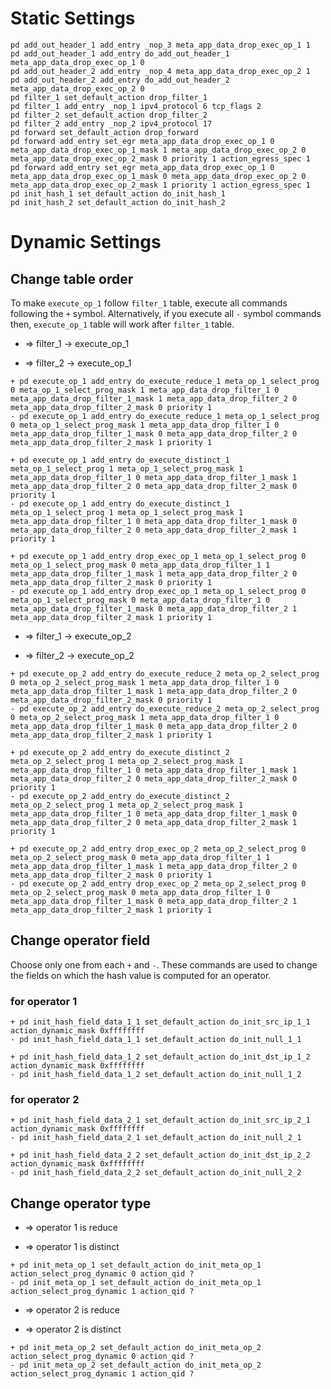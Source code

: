 # Static Settings
```
pd add_out_header_1 add_entry _nop_3 meta_app_data_drop_exec_op_1 1
pd add_out_header_1 add_entry do_add_out_header_1 meta_app_data_drop_exec_op_1 0
pd add_out_header_2 add_entry _nop_4 meta_app_data_drop_exec_op_2 1
pd add_out_header_2 add_entry do_add_out_header_2 meta_app_data_drop_exec_op_2 0
pd filter_1 set_default_action drop_filter_1
pd filter_1 add_entry _nop_1 ipv4_protocol 6 tcp_flags 2
pd filter_2 set_default_action drop_filter_2
pd filter_2 add_entry _nop_2 ipv4_protocol 17
pd forward set_default_action drop_forward
pd forward add_entry set_egr meta_app_data_drop_exec_op_1 0 meta_app_data_drop_exec_op_1_mask 1 meta_app_data_drop_exec_op_2 0 meta_app_data_drop_exec_op_2_mask 0 priority 1 action_egress_spec 1
pd forward add_entry set_egr meta_app_data_drop_exec_op_1 0 meta_app_data_drop_exec_op_1_mask 0 meta_app_data_drop_exec_op_2 0 meta_app_data_drop_exec_op_2_mask 1 priority 1 action_egress_spec 1
pd init_hash_1 set_default_action do_init_hash_1
pd init_hash_2 set_default_action do_init_hash_2
```


# Dynamic Settings

## Change table order
To make `execute_op_1` follow `filter_1` table, execute all commands following the `+` symbol. Alternatively, if you execute all `-` symbol commands then, `execute_op_1` table will work after `filter_1` table.
+ => filter_1 $\rightarrow$ execute_op_1
- => filter_2 $\rightarrow$ execute_op_1

```
+ pd execute_op_1 add_entry do_execute_reduce_1 meta_op_1_select_prog 0 meta_op_1_select_prog_mask 1 meta_app_data_drop_filter_1 0 meta_app_data_drop_filter_1_mask 1 meta_app_data_drop_filter_2 0 meta_app_data_drop_filter_2_mask 0 priority 1
- pd execute_op_1 add_entry do_execute_reduce_1 meta_op_1_select_prog 0 meta_op_1_select_prog_mask 1 meta_app_data_drop_filter_1 0 meta_app_data_drop_filter_1_mask 0 meta_app_data_drop_filter_2 0 meta_app_data_drop_filter_2_mask 1 priority 1
```

```
+ pd execute_op_1 add_entry do_execute_distinct_1 meta_op_1_select_prog 1 meta_op_1_select_prog_mask 1 meta_app_data_drop_filter_1 0 meta_app_data_drop_filter_1_mask 1 meta_app_data_drop_filter_2 0 meta_app_data_drop_filter_2_mask 0 priority 1
- pd execute_op_1 add_entry do_execute_distinct_1 meta_op_1_select_prog 1 meta_op_1_select_prog_mask 1 meta_app_data_drop_filter_1 0 meta_app_data_drop_filter_1_mask 0 meta_app_data_drop_filter_2 0 meta_app_data_drop_filter_2_mask 1 priority 1
```

```
+ pd execute_op_1 add_entry drop_exec_op_1 meta_op_1_select_prog 0 meta_op_1_select_prog_mask 0 meta_app_data_drop_filter_1 1 meta_app_data_drop_filter_1_mask 1 meta_app_data_drop_filter_2 0 meta_app_data_drop_filter_2_mask 0 priority 1
- pd execute_op_1 add_entry drop_exec_op_1 meta_op_1_select_prog 0 meta_op_1_select_prog_mask 0 meta_app_data_drop_filter_1 0 meta_app_data_drop_filter_1_mask 0 meta_app_data_drop_filter_2 1 meta_app_data_drop_filter_2_mask 1 priority 1
```

+ => filter_1 $\rightarrow$ execute_op_2
- => filter_2 $\rightarrow$ execute_op_2

```
+ pd execute_op_2 add_entry do_execute_reduce_2 meta_op_2_select_prog 0 meta_op_2_select_prog_mask 1 meta_app_data_drop_filter_1 0 meta_app_data_drop_filter_1_mask 1 meta_app_data_drop_filter_2 0 meta_app_data_drop_filter_2_mask 0 priority 1
- pd execute_op_2 add_entry do_execute_reduce_2 meta_op_2_select_prog 0 meta_op_2_select_prog_mask 1 meta_app_data_drop_filter_1 0 meta_app_data_drop_filter_1_mask 0 meta_app_data_drop_filter_2 0 meta_app_data_drop_filter_2_mask 1 priority 1
```

```
+ pd execute_op_2 add_entry do_execute_distinct_2 meta_op_2_select_prog 1 meta_op_2_select_prog_mask 1 meta_app_data_drop_filter_1 0 meta_app_data_drop_filter_1_mask 1 meta_app_data_drop_filter_2 0 meta_app_data_drop_filter_2_mask 0 priority 1
- pd execute_op_2 add_entry do_execute_distinct_2 meta_op_2_select_prog 1 meta_op_2_select_prog_mask 1 meta_app_data_drop_filter_1 0 meta_app_data_drop_filter_1_mask 0 meta_app_data_drop_filter_2 0 meta_app_data_drop_filter_2_mask 1 priority 1
```

```
+ pd execute_op_2 add_entry drop_exec_op_2 meta_op_2_select_prog 0 meta_op_2_select_prog_mask 0 meta_app_data_drop_filter_1 1 meta_app_data_drop_filter_1_mask 1 meta_app_data_drop_filter_2 0 meta_app_data_drop_filter_2_mask 0 priority 1
- pd execute_op_2 add_entry drop_exec_op_2 meta_op_2_select_prog 0 meta_op_2_select_prog_mask 0 meta_app_data_drop_filter_1 0 meta_app_data_drop_filter_1_mask 0 meta_app_data_drop_filter_2 1 meta_app_data_drop_filter_2_mask 1 priority 1
```


## Change operator field
Choose only one from each `+` and `-`. These commands are used to change the fields on which the hash value is computed for an operator.

### for operator 1
```
+ pd init_hash_field_data_1_1 set_default_action do_init_src_ip_1_1 action_dynamic_mask 0xffffffff
- pd init_hash_field_data_1_1 set_default_action do_init_null_1_1
```

```
+ pd init_hash_field_data_1_2 set_default_action do_init_dst_ip_1_2 action_dynamic_mask 0xffffffff
- pd init_hash_field_data_1_2 set_default_action do_init_null_1_2
```


### for operator 2
```
+ pd init_hash_field_data_2_1 set_default_action do_init_src_ip_2_1 action_dynamic_mask 0xffffffff
- pd init_hash_field_data_2_1 set_default_action do_init_null_2_1
```

```
+ pd init_hash_field_data_2_2 set_default_action do_init_dst_ip_2_2 action_dynamic_mask 0xffffffff
- pd init_hash_field_data_2_2 set_default_action do_init_null_2_2
```


## Change operator type

+ => operator 1 is reduce
- => operator 1 is distinct

```
+ pd init_meta_op_1 set_default_action do_init_meta_op_1 action_select_prog_dynamic 0 action_qid ?
- pd init_meta_op_1 set_default_action do_init_meta_op_1 action_select_prog_dynamic 1 action_qid ?
```

+ => operator 2 is reduce
- => operator 2 is distinct

```
+ pd init_meta_op_2 set_default_action do_init_meta_op_2 action_select_prog_dynamic 0 action_qid ?
- pd init_meta_op_2 set_default_action do_init_meta_op_2 action_select_prog_dynamic 1 action_qid ?
```
